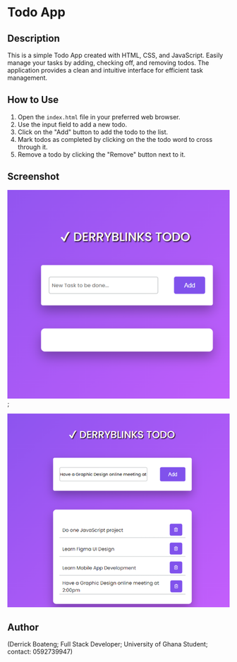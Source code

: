 # Todo App

## Description

This is a simple Todo App created with HTML, CSS, and JavaScript. Easily manage your tasks by adding, checking off, and removing todos. The application provides a clean and intuitive interface for efficient task management.

## How to Use

1. Open the `index.html` file in your preferred web browser.
2. Use the input field to add a new todo.
3. Click on the "Add" button to add the todo to the list.
4. Mark todos as completed by clicking on the the todo word to cross through it.
5. Remove a todo by clicking the "Remove" button next to it.

## Screenshot
![Screenshot of the interface of the Project](<ToDo list/Screenshot 2.png>);

![How it works](<ToDo list/Screenshot 3.png>)


## Author
(Derrick Boateng;
Full Stack Developer;
University of Ghana Student;
contact: 0592739947)

